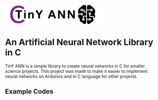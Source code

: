 ![alt text](https://github.com/Imetomi/TinY-ANN/blob/master/data/tinyann.png)

# An Artificial Neural Network Library in C

TinY ANN is a simple library to create neural networks in C for smaller science projects. This project was made
to make it easier to implement neural networks on Arduinos and in C language for other projects. 

## Example Codes




